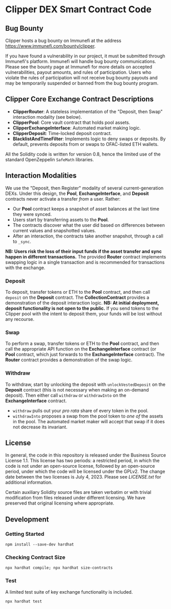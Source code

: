 # Clipper DEX Smart Contract Code

## Bug Bounty
Clipper hosts a bug bounty on Immunefi at the address https://www.immunefi.com/bounty/clipper.

If you have found a vulnerability in our project, it must be submitted through Immunefi's platform. Immunefi will handle bug bounty communications. Please see the bounty page at Immunefi for more details on accepted vulnerabilities, payout amounts, and rules of participation. Users who violate the rules of participation will not receive bug bounty payouts and may be temporarily suspended or banned from the bug bounty program.


## Clipper Core Exchange Contract Descriptions
* **ClipperRouter**: A stateless implementation of the "Deposit, then Swap" interaction modality (see below).
* **ClipperPool**: Core vault contract that holds pool assets.
* **ClipperExchangeInterface**: Automated market making logic.
* **ClipperDeposit**: Time-locked deposit contract.
* **BlacklistAndTimeFilter**: Implements logic to deny swaps or deposits. By default, prevents deposits from or swaps to OFAC-listed ETH wallets.

All the Solidity code is written for version 0.8, hence the limited use of the standard OpenZeppelin `SafeMath` libraries.

## Interaction Modalities

We use the "Deposit, then Register" modality of several current-generation DEXs. Under this design, the **Pool**, **ExchangeInterface**, and **Deposit** contracts never activate a transfer *from* a user. Rather:
* Our **Pool** contract keeps a snapshot of asset balances at the last time they were synced.
* Users start by transferring assets to the **Pool**.
* The contracts discover what the user did based on differences between current values and snapshotted values.
* After an interaction, the contracts take another snapshot, through a call to `_sync`.

**NB: Users risk the loss of their input funds if the asset transfer and sync happen in different transactions.** The provided **Router** contract implements swapping logic in a single transaction and is recommended for transactions with the exchange.

### Deposit
To deposit, transfer tokens or ETH to the **Pool** contract, and then call `deposit` on the **Deposit** contract. The **CollectionContract** provides a demonstration of the deposit interaction logic. **NB: At initial deployment, deposit functionality is not open to the public.** If you send tokens to the Clipper pool with the intent to deposit them, your funds will be lost without any recourse.

### Swap
To perform a swap, transfer tokens or ETH to the **Pool** contract, and then call the appropriate API function on the **ExchangeInterface** contract (or **Pool** contract, which just forwards to the **ExchangeInterface** contract). The **Router** contract provides a demonstration of the swap logic.

### Withdraw
To withdraw, start by unlocking the deposit with `unlockVestedDeposit` on the **Deposit** contract (this is not necessary when making an on-demand deposit). Then either call `withdraw` or `withdrawInto` on the **ExchangeInterface** contract.
* `withdraw` pulls out your *pro rata* share of every token in the pool.
* `withdrawInto` proposes a swap from the pool token to *one of* the assets in the pool. The automated market maker will accept that swap if it does not decrease its invariant.

## License
In general, the code in this repository is released under the Business Source License 1.1. This license has two periods: a restricted period, in which the code is not under an open-source license, followed by an open-source period, under which the code will be licensed under the GPLv2. The change date between the two licenses is July 4, 2023. Please see *LICENSE.txt* for additional information.

Certain auxiliary Solidity source files are taken verbatim or with trivial modification from files released under different licensing. We have preserved that original licensing where appropriate.

## Development

### Getting Started

`npm install --save-dev hardhat`

### Checking Contract Size

`npx hardhat compile; npx hardhat size-contracts`

### Test

A limited test suite of key exchange functionality is included.

`npx hardhat test`
